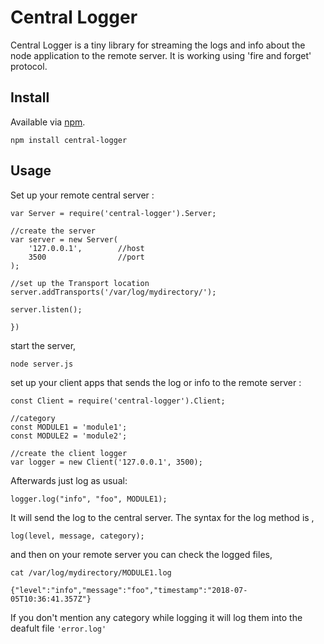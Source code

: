 # Central Logger
Central Logger is a tiny library for streaming the logs and info about the node application to the remote server. It is working using 'fire and forget' protocol.
## Install
Available via <a href="http://example.com/" title="Title">npm</a>.
```
npm install central-logger
````
## Usage
Set up your remote central server :
```
var Server = require('central-logger').Server;

//create the server
var server = new Server(
	'127.0.0.1', 		//host
    3500				//port
);

//set up the Transport location
server.addTransports('/var/log/mydirectory/');

server.listen();

})
```

start the server,

```
node server.js
```

set up your client apps that sends the log or info to the remote server :
```
const Client = require('central-logger').Client;

//category
const MODULE1 = 'module1';
const MODULE2 = 'module2';

//create the client logger
var logger = new Client('127.0.0.1', 3500);

```

Afterwards just log as usual:

```
logger.log("info", "foo", MODULE1);
```
It will send the log to the central server. 
The syntax for the log method is ,
```
log(level, message, category);
```

and then on your remote server you can check the logged files,
```
cat /var/log/mydirectory/MODULE1.log

{"level":"info","message":"foo","timestamp":"2018-07-05T10:36:41.357Z"}
```
If you don't mention any category while logging it will log them into the deafult file <code>'error.log'</code>